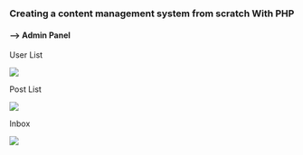 <h3> Creating a content management system from scratch With PHP </h3> 
<h4> -->  Admin Panel </h4>
<p>User List</p>
<img src="https://user-images.githubusercontent.com/23507207/28930858-0b17280e-7896-11e7-9974-dd7bcc91b3c0.png">
<p>Post List</p>
<img src="https://user-images.githubusercontent.com/23507207/28930932-477320be-7896-11e7-9e3b-5d6c2a836c9e.png" >
<p>Inbox</p>
<img src="https://user-images.githubusercontent.com/23507207/28930978-74a1e35e-7896-11e7-8994-15ef0acca69c.png" >

